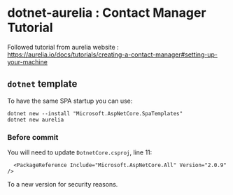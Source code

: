 # dotnet-aurelia : Contact Manager Tutorial

Followed tutorial from aurelia website : https://aurelia.io/docs/tutorials/creating-a-contact-manager#setting-up-your-machine

## `dotnet` template
To have the same SPA startup you can use:

```
dotnet new --install "Microsoft.AspNetCore.SpaTemplates"
dotnet new aurelia
```

### Before commit
You will need to update `DotnetCore.csproj`, line 11:
```
  <PackageReference Include="Microsoft.AspNetCore.All" Version="2.0.9" />
```
To a new version for security reasons.
